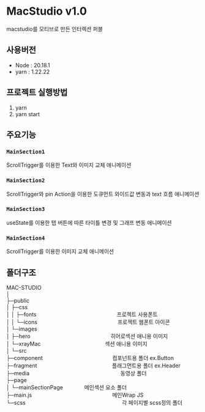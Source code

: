 # MacStudio v1.0

macstudio를 모티브로 만든 인터렉션 퍼블

## 사용버전

* Node : 20.18.1
* yarn : 1.22.22 

## 프로젝트 실행방법

1. yarn
2. yarn start

## 주요기능

### `MainSection1`

ScrollTrigger를 이용한 Text와 이미지 교체 애니메이션

### `MainSection2`

ScrollTrigger와 pin Action을 이용한 도큐먼트 와이드값 변동과 text 흐름 애니메이션

### `MainSection3`

useState를 이용한 탭 버튼에 따른 타이틀 변경 및 그래프 변동 애니메이션

### `MainSection4`

ScrollTrigger를 이용한 이미지 교체 애니메이션

## 폴더구조

MAC-STUDIO\
│\
├─public\
│  ├─css\
│  │  ├─fonts               프로젝트 사용폰트\
│  │  └─icons               프로젝트 웹폰트 아이콘\
│  └─images\
│      ├─hero               히어로섹션 애니용 이미지\
│      └─xrayMac            섹션 애니용 이미지\
│
└─src\
    ├─component             컴포넌트용 폴더 ex.Button\
    ├─fragment              플래그먼트용 폴더 ex.Header\
    ├─media                 동영상 폴더\
    ├─page\
    │  └─mainSectionPage    메인섹션 요소 폴더 \
    ├─main.js               메인Wrap JS \
    └─scss                  각 페이지별 scss정의 폴더